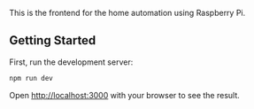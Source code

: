 This is the frontend for the home automation using Raspberry Pi.

## Getting Started

First, run the development server:

```bash
npm run dev
```

Open [http://localhost:3000](http://localhost:3000) with your browser to see the result.
